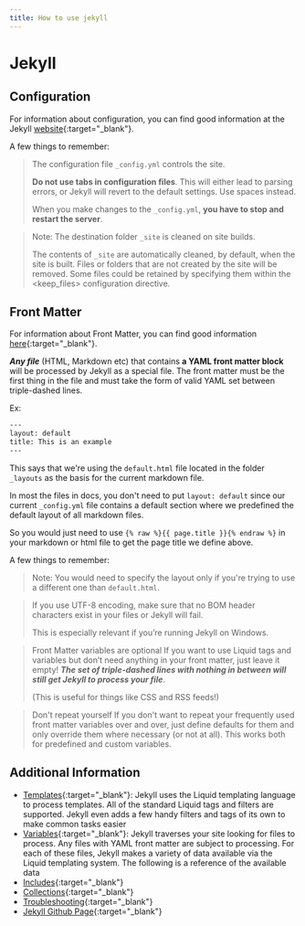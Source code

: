 ```yaml
---
title: How to use jekyll
---
```


# Jekyll

## Configuration

For information about configuration, you can find good information at the Jekyll [website](https://jekyllrb.com/docs/configuration/){:target="_blank"}.

A few things to remember:

> The configuration file `_config.yml` controls the site.
>
> **Do not use tabs in configuration files**.
> This will either lead to parsing errors, or Jekyll will revert to the default settings. Use spaces instead.
>
> When you make changes to the `_config.yml`, **you have to stop and restart the server**.

> Note: The destination folder `_site` is cleaned on site builds.
>
> The contents of `_site` are automatically cleaned, by default, when the site is built. Files or folders
> that are not created by the site will be removed.
> Some files could be retained by specifying them within the <keep_files> configuration directive.

## Front Matter

For information about Front Matter, you can find good information [here](http://jekyllrb.com/docs/frontmatter/){:target="_blank"}.

***Any file*** (HTML, Markdown etc) that contains **a YAML front matter block** will be processed by Jekyll as a special file. The front matter must be the first thing in the file and must take the form of valid YAML set between triple-dashed lines.

Ex:

```bash
---
layout: default
title: This is an example
---
```

This says that we're using the `default.html` file located in the folder `_layouts` as the basis for the current markdown file.

In most the files in docs, you don't need to put `layout: default` since our current `_config.yml` file contains a default section where we predefined the default layout of all markdown files.

So you would just need to use `{% raw %}{{ page.title }}{% endraw %}` in your markdown or html file to get the page title we define above.


A few things to remember:

> Note: You would need to specify the layout only if you're trying to use a different one than `default.html`.

> If you use UTF-8 encoding, make sure that no BOM header characters exist in your files or Jekyll will fail.
>
> This is especially relevant if you’re running Jekyll on Windows.

> Front Matter variables are optional
> If you want to use Liquid tags and variables but don’t need anything in your front matter, just leave it empty!
> ***The set of triple-dashed lines with nothing in between will still get Jekyll to process your file***.
>
> (This is useful for things like CSS and RSS feeds!)

> Don't repeat yourself
> If you don't want to repeat your frequently used front matter variables over and over,
> just define defaults for them and only override them where necessary (or not at all).
> This works both for predefined and custom variables.


## Additional Information

 - [Templates](http://jekyllrb.com/docs/templates/){:target="_blank"}: Jekyll uses the Liquid templating language to process templates. All of the standard Liquid tags and filters are supported. Jekyll even adds a few handy filters and tags of its own to make common tasks easier
 - [Variables](http://jekyllrb.com/docs/variables/){:target="_blank"}: Jekyll traverses your site looking for files to process. Any files with YAML front matter are subject to processing. For each of these files, Jekyll makes a variety of data available via the Liquid templating system. The following is a reference of the available data
 - [Includes](http://jekyllrb.com/docs/includes/){:target="_blank"}
 - [Collections](http://jekyllrb.com/docs/collections/){:target="_blank"}
 - [Troubleshooting](http://jekyllrb.com/docs/troubleshooting/){:target="_blank"}
 - [Jekyll Github Page](https://github.com/jekyll/jekyll){:target="_blank"}


